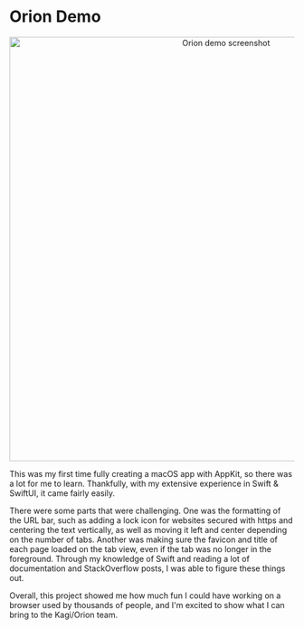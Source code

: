 # Orion Demo

<p align="center">
    <img width="750px" src="https://kressle.in/assets/temporary/orion-demo-screenshot.png" alt="Orion demo screenshot"/>
</p>

This was my first time fully creating a macOS app with AppKit, so there was a lot for me to learn. Thankfully, with my extensive experience in Swift & SwiftUI, it came fairly easily.

There were some parts that were challenging. One was the formatting of the URL bar, such as adding a lock icon for websites secured with https and centering the text vertically, as well as moving it left and center depending on the number of tabs. Another was making sure the favicon and title of each page loaded on the tab view, even if the tab was no longer in the foreground. Through my knowledge of Swift and reading a lot of documentation and StackOverflow posts, I was able to figure these things out.

Overall, this project showed me how much fun I could have working on a browser used by thousands of people, and I'm excited to show what I can bring to the Kagi/Orion team.
